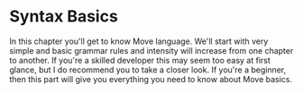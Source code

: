 # Syntax Basics

In this chapter you'll get to know Move language. We'll start with very simple and basic grammar rules and intensity will increase from one chapter to another. If you're a skilled developer this may seem too easy at first glance, but I do recommend you to take a closer look. If you're a beginner, then this part will give you everything you need to know about Move basics.


